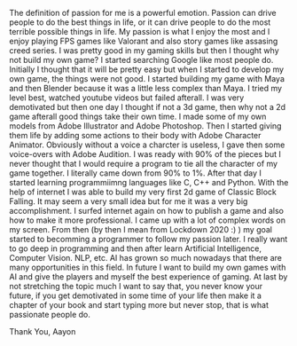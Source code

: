 The definition of passion for me is a powerful emotion. 
Passion can drive people to do the best things in life, or it can drive people to do the most terrible possible things in life.
My passion is what I enjoy the most and I enjoy playing FPS games like Valorant and also story games like assasing creed series.
I was pretty good in my gaming skills but then I thought why not build my own game?
I started searching Google like most people do.
Initially I thought that it will be pretty easy but when I started to develop my own game, the things were not good.
I started building my game with Maya and then Blender because it was a little less complex than Maya.
I tried my level best, watched youtube videos but failed afterall.
I was very demotivated but then one day I thought if not a 3d game, then why not a 2d game afterall good things take their own time.
I made some of my own models from Adobe Illustrator and Adobe Photoshop.
Then I started giving them life by adding some actions to their body with Adobe Character Animator.
Obviously without a voice a charcter is useless, I gave then some voice-overs with Adobe Audition.
I was ready with 90% of the pieces but I never thought that I would require a program to tie all the character of my game together.
I literally came down from 90% to 1%.
After that day I started learning programmiimng languages like C, C++ and Python.
With the help of internet I was able to build my very first 2d game of Classic Block Falling.
It may seem a very small idea but for me it was a very big accomplishment.
I surfed internet again on how to publish a game and also how to make it more professional.
I came up with a lot of complex words on my screen.
From then (by then I mean from Lockdown 2020 :) ) my goal started to becomming a programmer to follow my passion later.
I really want to go deep in programming and then after learn Artificial Intelligence, Computer Vision. NLP, etc.
AI has grown so much nowadays that there are many opportunities in this field.
In future I want to build my own games with AI and give the players and myself the best experience of gaming.
At last by not stretching the topic much I want to say that, 
you never know your future, if you get demotivated in some time of your life then make it a chapter of your book and start typing more but never stop, that is what passionate people do.

Thank You,
Aayon
